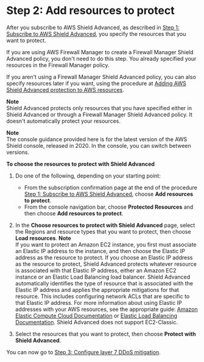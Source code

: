 # Step 2: Add resources to protect<a name="ddos-choose-resources"></a>

After you subscribe to AWS Shield Advanced, as described in [Step 1: Subscribe to AWS Shield Advanced](enable-ddos-prem.md), you specify the resources that you want to protect\. 

If you are using AWS Firewall Manager to create a Firewall Manager Shield Advanced policy, you don't need to do this step\. You already specified your resources in the Firewall Manager policy\.

If you aren't using a Firewall Manager Shield Advanced policy, you can also specify resources later if you want, using the procedure at [Adding AWS Shield Advanced protection to AWS resources](configure-new-protection.md)\. 

**Note**  
Shield Advanced protects only resources that you have specified either in Shield Advanced or through a Firewall Manager Shield Advanced policy\. It doesn't automatically protect your resources\.

**Note**  
The console guidance provided here is for the latest version of the AWS Shield console, released in 2020\. In the console, you can switch between versions\. <a name="ddos-choose-resources-procedure"></a>

**To choose the resources to protect with Shield Advanced**

1. Do one of the following, depending on your starting point: 
   + From the subscription confirmation page at the end of the procedure [Step 1: Subscribe to AWS Shield Advanced](enable-ddos-prem.md), choose **Add resources to protect**\. 
   + From the console navigation bar, choose **Protected Resources** and then choose **Add resources to protect**\. 

1. In the **Choose resources to protect with Shield Advanced** page, select the Regions and resource types that you want to protect, then choose **Load resources**\. 
**Note**  
If you want to protect an Amazon EC2 instance, you first must associate an Elastic IP address to the instance, and then choose the Elastic IP address as the resource to protect\.
If you choose an Elastic IP address as the resource to protect, Shield Advanced protects whatever resource is associated with that Elastic IP address, either an Amazon EC2 instance or an Elastic Load Balancing load balancer\. Shield Advanced automatically identifies the type of resource that is associated with the Elastic IP address and applies the appropriate mitigations for that resource\. This includes configuring network ACLs that are specific to that Elastic IP address\. For more information about using Elastic IP addresses with your AWS resources, see the appropriate guide: [Amazon Elastic Compute Cloud Documentation](https://aws.amazon.com/documentation/ec2/) or [Elastic Load Balancing Documentation](https://aws.amazon.com/documentation/elastic-load-balancing/)\.
Shield Advanced does not support EC2\-Classic\.

1. Select the resources that you want to protect, then choose **Protect with Shield Advanced**\.

You can now go to [Step 3: Configure layer 7 DDoS mitigation](ddos-get-started-rate-based-rules.md)\.